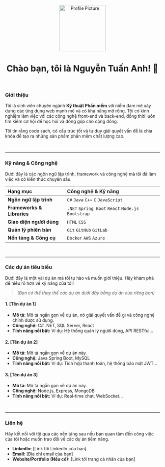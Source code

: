 <div align="center">
  <img src="https://avatars.githubusercontent.com/u/YOUR_GITHUB_ID" width="150" height="150" alt="Profile Picture">
  <h1>Chào bạn, tôi là Nguyễn Tuấn Anh! 👋</h1>
</div>

<br>

### Giới thiệu
Tôi là sinh viên chuyên ngành **Kỹ thuật Phần mềm** với niềm đam mê xây dựng các ứng dụng web mạnh mẽ và có khả năng mở rộng. Tôi có kinh nghiệm làm việc với các công nghệ front-end và back-end, đồng thời luôn tìm kiếm cơ hội để học hỏi và đóng góp cho cộng đồng.

Tôi tin rằng code sạch, có cấu trúc tốt và tư duy giải quyết vấn đề là chìa khóa để tạo ra những sản phẩm phần mềm chất lượng cao.

<br>

---

### Kỹ năng & Công nghệ
Dưới đây là các ngôn ngữ lập trình, framework và công nghệ mà tôi đã làm việc và có kiến thức chuyên sâu.

| Hạng mục | Công nghệ & Kỹ năng |
| :--- | :--- |
| **Ngôn ngữ lập trình** | `C#` `Java` `C++` `C` `JavaScript` |
| **Frameworks & Libraries** | `.NET` `Spring Boot` `React` `Node.js` `Bootstrap` |
| **Giao diện người dùng** | `HTML` `CSS` |
| **Quản lý phiên bản** | `Git` `GitHub` `GitLab` |
| **Nền tảng & Công cụ** | `Docker` `AWS` `Azure` |

<br>

---

### Các dự án tiêu biểu
Dưới đây là một vài dự án mà tôi tự hào và muốn giới thiệu. Hãy khám phá để hiểu rõ hơn về kỹ năng của tôi!

> _(Bạn có thể thay thế các dự án dưới đây bằng dự án của riêng bạn)_

#### 1. [Tên dự án 1]
* **Mô tả:** Mô tả ngắn gọn về dự án, nó giải quyết vấn đề gì và công nghệ chính được sử dụng.
* **Công nghệ:** C# .NET, SQL Server, React
* **Tính năng nổi bật:** Ví dụ: Hệ thống quản lý người dùng, API RESTful...

#### 2. [Tên dự án 2]
* **Mô tả:** Mô tả ngắn gọn về dự án này.
* **Công nghệ:** Java Spring Boot, MySQL
* **Tính năng nổi bật:** Ví dụ: Tích hợp thanh toán, hệ thống bảo mật JWT...

#### 3. [Tên dự án 3]
* **Mô tả:** Mô tả ngắn gọn về dự án này.
* **Công nghệ:** Node.js, Express, MongoDB
* **Tính năng nổi bật:** Ví dụ: Real-time chat, WebSocket...

<br>

---

### Liên hệ
Hãy kết nối với tôi qua các nền tảng sau nếu bạn quan tâm đến công việc của tôi hoặc muốn trao đổi về các dự án tiềm năng.

- **LinkedIn:** [Link tới LinkedIn của bạn]
- **Email:** [Địa chỉ email của bạn]
- **Website/Portfolio (Nếu có):** [Link tới trang cá nhân của bạn]
